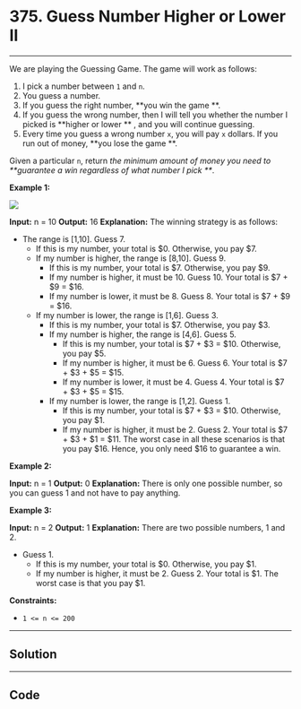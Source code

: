 # 375. Guess Number Higher or Lower II

---

We are playing the Guessing Game. The game will work as follows:

  1. I pick a number between `1` and `n`.
  2. You guess a number.
  3. If you guess the right number, **you win the game **.
  4. If you guess the wrong number, then I will tell you whether the number I picked is **higher or lower ** , and you will continue guessing.
  5. Every time you guess a wrong number `x`, you will pay `x` dollars. If you run out of money, **you lose the game **.



Given a particular `n`, return _the minimum amount of money you need to  **guarantee a win regardless of what number I pick **_.

 

**Example 1:**

![](https://assets.leetcode.com/uploads/2020/09/10/graph.png)


**Input:** n = 10
**Output:** 16
**Explanation:** The winning strategy is as follows:
- The range is [1,10]. Guess 7.
    - If this is my number, your total is $0. Otherwise, you pay $7.
    - If my number is higher, the range is [8,10]. Guess 9.
        - If this is my number, your total is $7. Otherwise, you pay $9.
        - If my number is higher, it must be 10. Guess 10. Your total is $7 + $9 = $16.
        - If my number is lower, it must be 8. Guess 8. Your total is $7 + $9 = $16.
    - If my number is lower, the range is [1,6]. Guess 3.
        - If this is my number, your total is $7. Otherwise, you pay $3.
        - If my number is higher, the range is [4,6]. Guess 5.
            - If this is my number, your total is $7 + $3 = $10. Otherwise, you pay $5.
            - If my number is higher, it must be 6. Guess 6. Your total is $7 + $3 + $5 = $15.
            - If my number is lower, it must be 4. Guess 4. Your total is $7 + $3 + $5 = $15.
        - If my number is lower, the range is [1,2]. Guess 1.
            - If this is my number, your total is $7 + $3 = $10. Otherwise, you pay $1.
            - If my number is higher, it must be 2. Guess 2. Your total is $7 + $3 + $1 = $11.
The worst case in all these scenarios is that you pay $16. Hence, you only need $16 to guarantee a win.


**Example 2:**


**Input:** n = 1
**Output:** 0
**Explanation:**  There is only one possible number, so you can guess 1 and not have to pay anything.


**Example 3:**


**Input:** n = 2
**Output:** 1
**Explanation:**  There are two possible numbers, 1 and 2.
- Guess 1.
    - If this is my number, your total is $0. Otherwise, you pay $1.
    - If my number is higher, it must be 2. Guess 2. Your total is $1.
The worst case is that you pay $1.


 

**Constraints:**

  * `1 <= n <= 200`

---

## Solution



---

## Code
```python


```